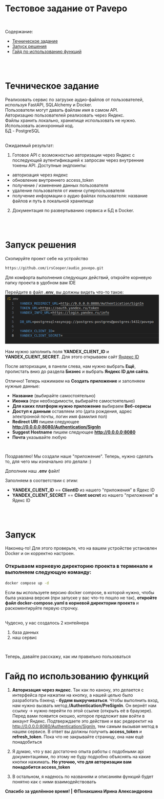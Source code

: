 # Тестовое задание от Pavepo

<br>

Содержание:
- <a href='#тз'>Течническое задание</a>
- <a href='#запуск'>Запуск решения</a>
- <a href='#гайд'>Гайд по использованию функций</a>

<br><br>

<h1 id='тз'>Течническое задание</h1>

Реализовать сервис по загрузке аудио-файлов от пользователей, используя FastAPI, SQLAlchemy и Docker.<br> 
Пользователи могут давать файлам имя в самом API.<br>
Авторизацию пользователей реализовать через Яндекс.<br>
Файлы хранить локально, хранилище использовать не нужно.<br>
Использовать асинхронный код.<br>
БД - PostgreSQL <br><br>


Ожидаемый результат:
1. Готовое API с возможностью авторизации через Яндекс с последующей аутентификацией к запросам через внутренние токены API.
Доступные эндпоинты: 
- авторизация через яндекс
- обновление внутреннего access_token 
- получение / изменение данных пользователя
-  удаление пользователя от имени суперпользователя 
- получение информации о аудио файлах пользователя: название файлов и путь в локальной хранилище

2. Документация по развертыванию сервиса и БД в Docker.


<br> <br> 

<h1 id='запуск'>Запуск решения</h1>
Скопируйте проект себе на устройство

```sh
https://github.com/irsCooper/audio_povepo.git
```

Для комфорта выполнения следующих действий, откройте корневую папку проекта в удобном вам IDE <br>

Перейдите в файл __.env__, вы должны видеть что-то такое:
![картинка](./image_by_readme/img_env.png)

Нам нужно заполнить поля __YANDEX_CLIENT_ID__ и __YANDEX_CLIENT_SECRET__. Для этого открываем сайт [Яндекс ID](https://id.yandex.ru/)

После авторизации, в панели слева, нам нужно выбрать __Ещё__, пролистать вниз до раздела __Бизнес__ и выбрать __Яндекс ID для сайта__.<br>

Отлично! Теперь нажимаем на __Создать приложение__ и заполняем нужные данные:
- __Название__ (выбирайте самостоятельно)
- __Иконка__ (при необходимости, выбирайте самостоятельно)
- __Для каких платформ нужно приложение__ выбираем __Веб-серисы__
- __Доступ к данным__ оставляем это (дата рождения, адрес электронной почты, логин имя фамилия пол)
- __Redirect URI__ пишем следующее __http://0.0.0.0:8080/Authentication/SignIn__ 
- __Suggest Hostname__ пишем следующее __http://0.0.0.0:8080__ 
- __Почта__ указывайте любую

<br>

Поздравляю! Мы создали наше "приложение". Теперь, нужно сделать то, для чего мы изначально это делали :) <br>

Дополним наш __.env__ файл! <br>

Заполняем в соответствии с этим:
- __YANDEX_CLIENT_ID__ == __ClientID__ из нашего "приложения" в Ядекс ID
- __YANDEX_CLIENT_SECRET__ == __Client secret__ из нашего "приложения" в Ядекс ID

<br><br>

# Запуск
Наконец-то! Для этого проверьте, что на вашем устройстве установлен Docker и он корректно настроен. <br>

### Открываем корневую директорию проекта в терминале и выполняем следующую команду:

```sh 
docker compose up -d
```

Если вы используете версию docker compose, в которой нужно, чтобы была указана версия (при запуске у вас что-то пошло не так), __откройте файл docker-compose.yaml в корневой директории проекта__ и раскоментируйте первую строчку. <br><br>

Чудесно, у нас создалось 2 контейнера
1. база данных
2. наш сервис

<br>

Теперь, давайте расскажу, как им правильно пользоваться




<h1 id='гайд'>Гайд по использованию функций</h1>

1. __Авторизация через яндекс__. Так как по канону, это делается с интерфейса при нажатии на кнопку, а нашей целью было разработать бэкенд - __будем выкручиваться__. Чтобы выполнить вход, нам нужно вызвать метод __/Authentication/PreSignIn__. Он вернёт нам ссылку -> нужно перейти по этой ссылке (открыть её в браузере). Перед вами появится окошко, которое предложит вам войти в аккаунт Яндекс. Подтверждаете это действие и вас редеректит на http://0.0.0.0:8080/Authentication/SignIn, тем самым вызывая метод в нашем сервисе. В ответ вы должны получить __access_token__ и __refresh_token__. Пока что не закрывайте страницу, она нам ещё понадобиться 

2. Я думаю, что у вас достаточно опыта работы с подобными api документациями, по этому не буду подробно объяснять на какие кнопки нажимать. __Но уточню, что для авторизации вам понадобится access_token__

3. В остальном, я надеюсь по названиям и описаниям функций будет понятно как с ними взаимодействовать 

__Спасибо за уделённое время! |__ 
__&copy;Понакшина Ирина Александровна__ 